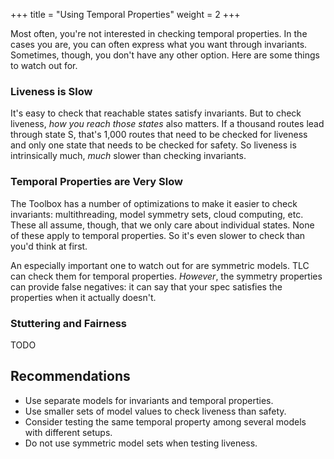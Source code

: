 +++
title = "Using Temporal Properties"
weight = 2
+++

Most often, you're not interested in checking temporal properties. In the cases you are, you can often express what you want through invariants. Sometimes, though, you don't have any other option. Here are some things to watch out for.

### Liveness is Slow

It's easy to check that reachable states satisfy invariants. But to check liveness, _how you reach those states_ also matters. If a thousand routes lead through state S, that's 1,000 routes that need to be checked for liveness and only one state that needs to be checked for safety. So liveness is intrinsically much, _much_ slower than checking invariants.

### Temporal Properties are Very Slow

The Toolbox has a number of optimizations to make it easier to check invariants: multithreading, model symmetry sets, cloud computing, etc. These all assume, though, that we only care about individual states. None of these apply to temporal properties. So it's even slower to check than you'd think at first.

An especially important one to watch out for are symmetric models. TLC can check them for temporal properties. _However_, the symmetry properties can provide false negatives: it can say that your spec satisfies the properties when it actually doesn't.

### Stuttering and Fairness

TODO

## Recommendations

* Use separate models for invariants and temporal properties.
* Use smaller sets of model values to check liveness than safety. 
* Consider testing the same temporal property among several models with different setups.
* Do not use symmetric model sets when testing liveness.
